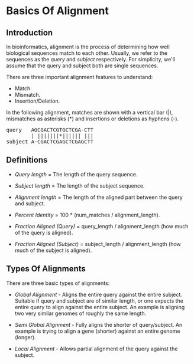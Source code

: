 # Basics Of Alignment
## Introduction
In bioinformatics, alignment is the process of determining how well biological sequences match to each other. Usually, we refer to the sequences as the *query* and *subject* respectively. For simplicity, we'll assume that the query and subject both are single sequences.

There are three important alignment features to understand:
- Match.
- Mismatch.
- Insertion/Deletion.

In the following alignment, matches are shown with a vertical bar (|), mismatches as asterisks (*) and insertions or deletions as hyphens (-).

<pre>
query   AGCGACTCGTGCTCGA-CTT
        | |||||||*|||||| |||
subject A-CGACTCGAGCTCGAGCTT
</pre>

## Definitions
- *Query length* = The length of the query sequence.

- *Subject length* = The length of the subject sequence.

- *Alignment length* = The length of the aligned part between the query and subject.

- *Percent Identity* = 100 * (num_matches / alignment_length).

- *Fraction Aligned (Query)* = query_length / alignment_length (how much of the query is aligned).

- *Fraction Aligned (Subject)* = subject_length / alignment_length (how much of the subject is aligned).

## Types Of Alignments
There are three basic types of alignments:
- *Global Alignment* - Aligns the entire query against the entire subject. Suitable if query and subject are of similar length, or one expects the entire query to align against the entire subject. An example is aligning two very similar genomes of roughly the same length.

- *Semi Global Alignment* - Fully aligns the shorter of query/subject. An example is trying to align a gene (shorter) against an entire genome (longer).

- *Local Alignment* - Allows partial alignment of the query against the subject.
